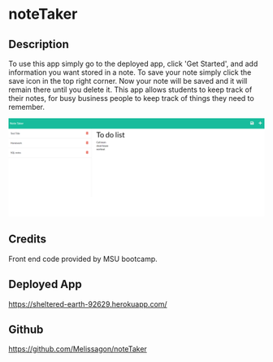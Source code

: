 # noteTaker

## Description

To use this app simply go to the deployed app, click 'Get Started', and add information you want stored in a note. To save your note simply click the save icon in the top right corner. Now your note will be saved and it will remain there until you delete it. 
This app allows students to keep track of their notes, for busy business people to keep track of things they need to remember. 

![alt text](./public/assets/images/screenshot.png)

## Credits

Front end code provided by MSU bootcamp. 

## Deployed App

https://sheltered-earth-92629.herokuapp.com/

## Github

https://github.com/Melissagon/noteTaker